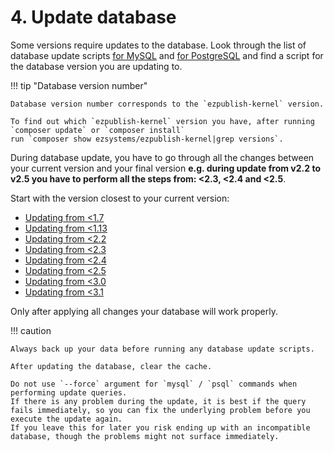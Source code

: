 # 4. Update database

Some versions require updates to the database. Look through the list of database update scripts
[for MySQL](https://github.com/ezsystems/ezpublish-kernel/tree/master/data/update/mysql)
and [for PostgreSQL](https://github.com/ezsystems/ezpublish-kernel/tree/master/data/update/postgres)
and find a script for the database version you are updating to.

!!! tip "Database version number"

    Database version number corresponds to the `ezpublish-kernel` version.

    To find out which `ezpublish-kernel` version you have, after running `composer update` or `composer install`
    run `composer show ezsystems/ezpublish-kernel|grep versions`.

During database update, you have to go through all the changes between your current version and your final version
**e.g. during update from v2.2 to v2.5 you have to perform all the steps from: <2.3, <2.4 and <2.5**.

Start with the version closest to your current version:

- [Updating from <1.7](4_update_1.7.md)
- [Updating from <1.13](4_update_1.13.md)
- [Updating from <2.2](4_update_2.2.md)
- [Updating from <2.3](4_update_2.3.md)
- [Updating from <2.4](4_update_2.4.md)
- [Updating from <2.5](4_update_2.5.md)
- [Updating from <3.0](upgrading_to_v3.md)
- [Updating from <3.1](4_update_3.1.md)

Only after applying all changes your database will work properly.

!!! caution

    Always back up your data before running any database update scripts.

    After updating the database, clear the cache.
    
    Do not use `--force` argument for `mysql` / `psql` commands when performing update queries.
    If there is any problem during the update, it is best if the query fails immediately, so you can fix the underlying problem before you execute the update again.
    If you leave this for later you risk ending up with an incompatible database, though the problems might not surface immediately.
